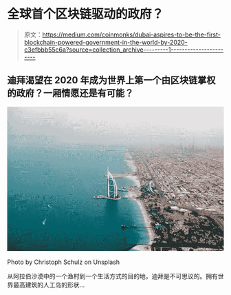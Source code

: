 # 全球首个区块链驱动的政府？

> 原文：<https://medium.com/coinmonks/dubai-aspires-to-be-the-first-blockchain-powered-government-in-the-world-by-2020-c3efbbb55c6a?source=collection_archive---------1----------------------->

## 迪拜渴望在 2020 年成为世界上第一个由区块链掌权的政府？一厢情愿还是有可能？

![](img/78af0ff1c9f7fe2778bce228a180855b.png)

Photo by Christoph Schulz on Unsplash

从阿拉伯沙漠中的一个渔村到一个生活方式的目的地，迪拜是不可思议的。拥有世界最高建筑的人工岛的形状…